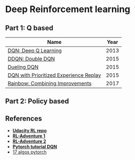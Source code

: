 # Deep Reinforcement learning


## Part 1: Q based

| Name                                                                       | Year |
|----------------------------------------------------------------------------|------|
| [DQN: Deep Q Learning](https://arxiv.org/abs/1312.5602)                    | 2013 |
| [DDQN: Double DQN](https://arxiv.org/abs/1509.06461)                       | 2015 |
| [Dueling DQN](https://arxiv.org/abs/1511.06581)                            | 2015 |
| [DQN with Prioritized Experience Replay](https://arxiv.org/abs/1511.05952) | 2015 |
| [Rainbow: Combining Improvements](https://arxiv.org/abs/1710.02298)        | 2017 |


## Part 2: Policy based


## References

- [**Udacity RL repo**](https://github.com/udacity/deep-reinforcement-learning/tree/master/dqn/solution)
- [**RL-Adventure 1**](https://github.com/higgsfield/RL-Adventure)
- [**RL-Adventure 2**](https://github.com/higgsfield/RL-Adventure-2)
- [**Pytorch tutorial DQN**](https://pytorch.org/tutorials/intermediate/reinforcement_q_learning.html)
- [17 algos pytorch](https://github.com/p-christ/Deep-Reinforcement-Learning-Algorithms-with-PyTorch)
